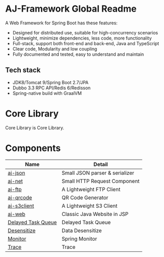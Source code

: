 # AJ-Framework Global Readme

A Web Framework for Spring Boot has these features:

- Designed for distributed use, suitable for high-concurrency scenarios
- Lightweight, minimize dependencies, less code, more functionality
- Full-stack, support both front-end and back-end, Java and TypeScript
- Clear code, Modularity and low coupling
- Fully documented and tested, easy to understand and maintain

## Tech stack

- JDK8/Tomcat 9/Spring Boot 2.7/JPA
- Dubbo 3.3 RPC API/Redis 6/Redisson
- Spring-native build with GraalVM

# Core Library

Core Library is Core Library.

# Components

| Name                                                  | Detail                         |
|-------------------------------------------------------|--------------------------------|
| [aj-json](/components/aj-json)                        | Small JSON parser & serializer |
| [aj-net](/components/aj-net)                          | Small HTTP Request Component   |
| [aj-ftp](/components/aj-ftp)                          | A Lightweight FTP Client       |
| [aj-qrcode](/components/aj-qrcode)                    | QR Code Generator              |
| [aj-s3client](/components/aj-s3client)                | A Lightweight S3 Client        |
| [aj-web](/components/aj-web)                          | Classic Java Website in JSP    |
| [Delayed Task Queue](/components/aj-delayedtaskqueue) | Delayed Task Queue             |
| [Desensitize](/components/aj-desensitize)             | Data Desensitize               |
| [Monitor](/components/aj-monitor)                     | Spring Monitor                 |
| [Trace](/components/aj-trace)                         | Trace                          |





